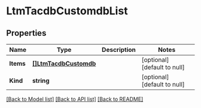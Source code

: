 # LtmTacdbCustomdbList

## Properties
Name | Type | Description | Notes
------------ | ------------- | ------------- | -------------
**Items** | [**[]LtmTacdbCustomdb**](ltm_tacdb_customdb.md) |  | [optional] [default to null]
**Kind** | **string** |  | [optional] [default to null]

[[Back to Model list]](../README.md#documentation-for-models) [[Back to API list]](../README.md#documentation-for-api-endpoints) [[Back to README]](../README.md)


